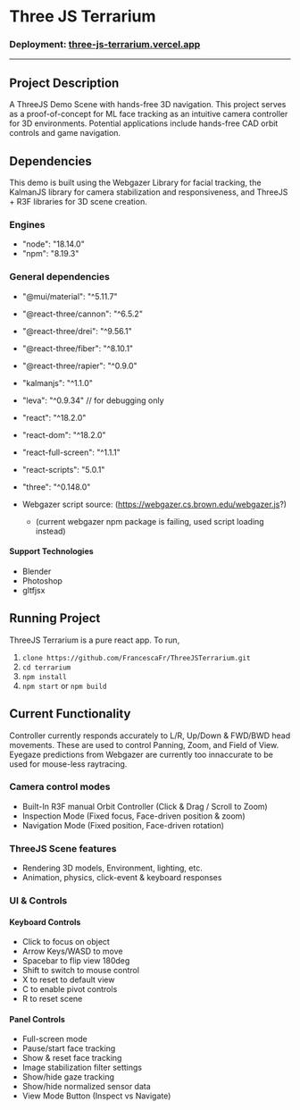 # Three JS Terrarium 

### Deployment: [three-js-terrarium.vercel.app](three-js-terrarium.vercel.app)

---
## Project Description

A ThreeJS Demo Scene with hands-free 3D navigation. This project serves as a proof-of-concept for ML face tracking as an intuitive camera controller for 3D environments. Potential applications include hands-free CAD orbit controls and game navigation.

## Dependencies
This demo is built using the Webgazer Library for facial tracking, the KalmanJS library for camera stabilization and responsiveness, and ThreeJS + R3F libraries for 3D scene creation.

### Engines
- "node": "18.14.0"
- "npm": "8.19.3"

### General dependencies
- "@mui/material": "^5.11.7"
- "@react-three/cannon": "^6.5.2"
- "@react-three/drei": "^9.56.1"
- "@react-three/fiber": "^8.10.1"
- "@react-three/rapier": "^0.9.0"
- "kalmanjs": "^1.1.0"
- "leva": "^0.9.34" // for debugging only
- "react": "^18.2.0"
- "react-dom": "^18.2.0"
- "react-full-screen": "^1.1.1"
- "react-scripts": "5.0.1"
- "three": "^0.148.0"

- Webgazer script source: (https://webgazer.cs.brown.edu/webgazer.js?)
   - (current webgazer npm package is failing, used script loading instead)

#### Support Technologies
- Blender
- Photoshop
- gltfjsx

## Running Project
ThreeJS Terrarium is a pure react app. To run, 
1. `clone https://github.com/FrancescaFr/ThreeJSTerrarium.git`
2. `cd terrarium`
3. `npm install`
4. `npm start` or `npm build`

## Current Functionality

Controller currently responds accurately to L/R, Up/Down & FWD/BWD head movements. These are used to control Panning, Zoom, and Field of View.
Eyegaze predictions from Webgazer are currently too innaccurate to be used for mouse-less raytracing.

### Camera control modes
- Built-In R3F manual Orbit Controller (Click & Drag / Scroll to Zoom)
- Inspection Mode (Fixed focus, Face-driven position & zoom) 
- Navigation Mode (Fixed position, Face-driven rotation)

### ThreeJS Scene features
- Rendering 3D models, Environment, lighting, etc.
- Animation, physics, click-event & keyboard responses

### UI & Controls
#### Keyboard Controls
- Click to focus on object
- Arrow Keys/WASD to move
- Spacebar to flip view 180deg
- Shift to switch to mouse control
- X to reset to default view
- C to enable pivot controls
- R to reset scene

#### Panel Controls

- Full-screen mode
- Pause/start face tracking
- Show & reset face tracking
- Image stabilization filter settings
- Show/hide gaze tracking 
- Show/hide normalized sensor data
- View Mode Button (Inspect vs Navigate)




